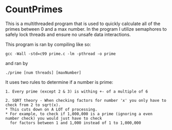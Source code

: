 # CountPrimes
This is a multithreaded program that is used to quickly calculate all of the primes between 0 and a max number. In the program I utilize semaphores to safely lock threads and ensure no unsafe data interactions.


This program is ran by compiling like so:

    gcc -Wall -std=c99 prime.c -lm -pthread -o prime
    
and ran by 

    ./prime [num threads] [maxNumber]

It uses two rules to determine if a number is prime:

    1. Every prime (except 2 & 3) is withing +- of a multiple of 6
    
    2. SQRT theory - When checking factors for number 'x' you only have to check from 2 to sqrt(x). 
    * This cuts down on A LOT of processing. 
    * For example, to check if 1,000,000 is a prime (ignoring a even number check) you would just have to check 
      for factors between 1 and 1,000 instead of 1 to 1,000,000
